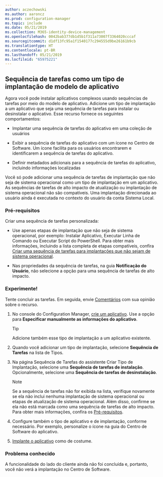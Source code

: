 ```yaml
---
author: aczechowski
ms.author: aaroncz
ms.prod: configuration-manager
ms.topic: include
ms.date: 05/21/2019
ms.collection: M365-identity-device-management
ms.openlocfilehash: 0042bab377db1d5b1f311a73007f3364020cccaf
ms.sourcegitcommit: d1df13fc95a1f1540177c294555d9be26161b9cb
ms.translationtype: HT
ms.contentlocale: pt-BR
ms.lasthandoff: 05/21/2019
ms.locfileid: "65975221"
---
```

## <a name="bkmk_tsdt"></a> Sequência de tarefas como um tipo de implantação de modelo de aplicativo

<!--3555953-->

Agora você pode instalar aplicativos complexos usando sequências de tarefas por meio do modelo de aplicativo. Adicione um tipo de implantação a um aplicativo que seja uma sequência de tarefas para instalar ou desinstalar o aplicativo. Esse recurso fornece os seguintes comportamentos:

- Implantar uma sequência de tarefas do aplicativo em uma coleção de usuários

- Exibir a sequência de tarefas do aplicativo com um ícone no Centro de Software. Um ícone facilita para os usuários encontrarem e identificarem a sequência de tarefas do aplicativo.

- Definir metadados adicionais para a sequência de tarefas do aplicativo, incluindo informações localizadas

Você só pode adicionar uma sequência de tarefas de implantação que não seja de sistema operacional como um tipo de implantação em um aplicativo. As sequências de tarefas de alto impacto de atualização ou implantação de sistema operacional não são compatíveis. Uma implantação direcionada ao usuário ainda é executada no contexto do usuário da conta Sistema Local.

### <a name="prerequisites"></a>Pré-requisitos

Criar uma sequência de tarefas personalizada:

- Use apenas etapas de implantação que não seja de sistema operacional, por exemplo: Instalar Aplicativo, Executar Linha de Comando ou Executar Script do PowerShell. Para obter mais informações, incluindo a lista completa de etapas compatíveis, confira [Criar uma sequência de tarefas para implantações que não sejam de sistema operacional](/sccm/osd/deploy-use/create-a-task-sequence-for-non-operating-system-deployments).

- Nas propriedades da sequência de tarefas, na guia **Notificação do Usuário**, não selecione a opção para uma sequência de tarefas de alto impacto.

### <a name="try-it-out"></a>Experimente!

Tente concluir as tarefas. Em seguida, envie [Comentários](/sccm/core/understand/find-help#product-feedback) com sua opinião sobre o recurso.

1. No console do Configuration Manager, [crie um aplicativo](/sccm/apps/deploy-use/create-applications#bkmk_create). Use a opção para **Especificar manualmente as informações do aplicativo**.  

    > [!Tip]  
    > Adicione também esse tipo de implantação a um aplicativo existente.  

1. Quando você adicionar um tipo de implantação, selecione **Sequência de Tarefas** na lista de Tipos.

1. Na página Sequência de Tarefas do assistente Criar Tipo de Implantação, selecione uma **Sequência de tarefas de instalação**. Opcionalmente, selecione uma **Sequência de tarefas de desinstalação**.  

    > [!Note]  
    > Se a sequência de tarefas não for exibida na lista, verifique novamente se ela não inclui nenhuma implantação de sistema operacional ou etapas de atualização de sistema operacional. Além disso, confirme se ela não está marcada como uma sequência de tarefas de alto impacto. Para obter mais informações, confira os [Pré-requisitos](#prerequisites).  

1. Configure também o tipo de aplicativo e de implantação, conforme necessário. Por exemplo, personalize o ícone na guia do Centro de Software do aplicativo.

1. [Implante o aplicativo](/sccm/apps/deploy-use/deploy-applications#bkmk_deploy) como de costume.


### <a name="known-issue"></a>Problema conhecido

A funcionalidade do lado do cliente ainda não foi concluída e, portanto, você não verá a implantação no Centro de Software.
